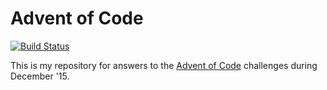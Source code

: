 # Advent of Code #

[![Build Status](https://travis-ci.org/dhedegaard/adventofcode.svg?branch=master)](https://travis-ci.org/dhedegaard/adventofcode)

This is my repository for answers to the [Advent of Code](http://adventofcode.com/) challenges during December '15.
